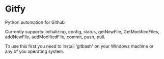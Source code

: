 # Gitfy
Python automation for Github

Currently supports:
initializing, config, status, getNewFile, GetModifiedFiles, addNewFile, addModifiedFile, commit, push, pull.

To use this first you need to install 'gitbash' on your Windows machine or any of you operating system.